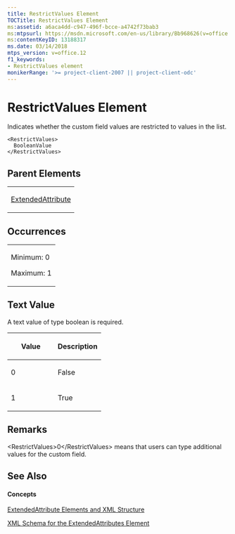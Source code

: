 ```yaml
---
title: RestrictValues Element
TOCTitle: RestrictValues Element
ms:assetid: a6aca4dd-c947-496f-bcce-a4742f73bab3
ms:mtpsurl: https://msdn.microsoft.com/en-us/library/Bb968626(v=office.12)
ms:contentKeyID: 13188317
ms.date: 03/14/2018
mtps_version: v=office.12
f1_keywords:
- RestrictValues element
monikerRange: '>= project-client-2007 || project-client-odc'
---
```


# RestrictValues Element




Indicates whether the custom field values are restricted to values in the list.

    <RestrictValues>
      BooleanValue
    </RestrictValues>

## Parent Elements

<table>
<colgroup>
<col style="width: 100%" />
</colgroup>
<tbody>
<tr class="odd">
<td><p><a href="extendedattribute-element.md">ExtendedAttribute</a></p></td>
</tr>
</tbody>
</table>

## Occurrences

<table>
<colgroup>
<col style="width: 100%" />
</colgroup>
<tbody>
<tr class="odd">
<td><p>Minimum: 0</p>
<p>Maximum: 1</p></td>
</tr>
</tbody>
</table>

## Text Value

A text value of type boolean is required.

<table>
<colgroup>
<col style="width: 50%" />
<col style="width: 50%" />
</colgroup>
<thead>
<tr class="header">
<th><p>Value</p></th>
<th><p>Description</p></th>
</tr>
</thead>
<tbody>
<tr class="odd">
<td><p>0</p></td>
<td><p>False</p></td>
</tr>
<tr class="even">
<td><p>1</p></td>
<td><p>True</p></td>
</tr>
</tbody>
</table>

## Remarks

\<RestrictValues\>0\</RestrictValues\> means that users can type additional values for the custom field.

## See Also

#### Concepts

[ExtendedAttribute Elements and XML Structure](extendedattribute-elements-and-xml-structure.md)

[XML Schema for the ExtendedAttributes Element](xml-schema-for-the-extendedattributes-element.md)

